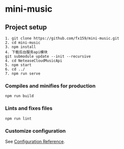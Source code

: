 # mini-music

## Project setup
```
1. git clone https://github.com/fx159/mini-music.git
2. cd mini-music 
3. npm install
4. 下载后台服务api模块 
git submodule update --init --recursive
4. cd NeteaseCloudMusicApi
5. npm start 
6. cd ../
7. npm run serve
```
### Compiles and minifies for production
```
npm run build
```

### Lints and fixes files
```
npm run lint
```

### Customize configuration
See [Configuration Reference](https://cli.vuejs.org/config/).
